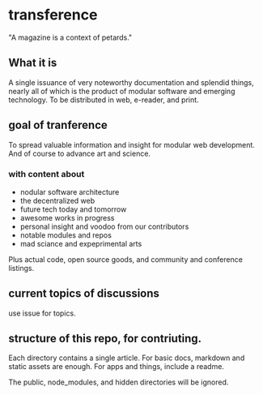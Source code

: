#  transference 

"A magazine is a context of petards."

## What it is

A single issuance of very noteworthy documentation and splendid things,  nearly all of which is the product of modular software and emerging technology.  To be distributed in web, e-reader, and print.

## goal of tranference

To spread valuable information and insight for modular web development.  And of course to advance art and science.  

### with content about

* nodular software architecture
* the decentralized web
* future tech today and tomorrow
* awesome works in progress
* personal insight and voodoo from our contributors
* notable modules and repos
* mad sciance and expeprimental arts

Plus actual code, open source goods, and community and conference listings.

##  current topics of discussions

use issue for topics.

##  structure of this repo, for contriuting.

Each directory contains a single article.  For basic docs, markdown and static assets are enough.  For apps and things, include a readme. 

The public, node_modules, and hidden directories will be ignored.


